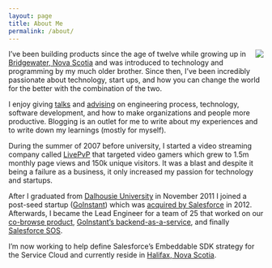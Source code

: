 ```yaml
---
layout: page
title: About Me
permalink: /about/
---
```



<img class="portrait" src="{{ site.url }}/assets/about-me-portrait.jpg" align="right">

I’ve been building products since the age of twelve while growing up in
[Bridgewater, Nova
Scotia](https://en.wikipedia.org/wiki/Bridgewater,_Nova_Scotia) and was
introduced to technology and programming by my much older brother. Since then,
I’ve been incredibly passionate about technology, start ups, and how you can
change the world for the better with the combination of the two.

I enjoy giving [talks](/talks/) and [advising](#contact-me) on engineering process, technology, software
development, and how to make organizations and people more productive. Blogging
is an outlet for me to write about my experiences and to write down my
learnings (mostly for myself).

During the summer of 2007 before university, I started a video streaming
company called [LivePvP](https://www.youtube.com/watch?v=HxRUyR7J2E4) that
targeted video gamers which grew to 1.5m monthly page views and 150k unique
visitors. It was a blast and despite it being a failure as a business, it only
increased my passion for technology and startups.

After I graduated from [Dalhousie University](https://www.dal.ca) in November 2011 I joined a
post-seed startup ([GoInstant](http://techcrunch.com/2011/09/13/goinstant-is-browser-sharing-with-no-downloads/)) which was [acquired by Salesforce](http://techcrunch.com/2012/07/09/salesforce-com-reported-to-buy-goinstant-for-70-million/) in 2012.
Afterwards, I became the Lead Engineer for a team of 25 that worked on our
[co-browse product](http://techcrunch.com/2011/09/13/goinstant-is-browser-sharing-with-no-downloads/), [GoInstant’s backend-as-a-service](http://techcrunch.com/2013/07/17/goinstants-next-chapter-is-a-developer-platform-for-the-multiplayer-web/), and finally [Salesforce SOS](http://www.salesforce.com/ca/service-cloud/features/sos/).

I’m now working to help define Salesforce’s Embeddable SDK strategy for the
Service Cloud and currently reside in [Halifax, Nova Scotia](https://en.wikipedia.org/wiki/Halifax,_Nova_Scotia).
